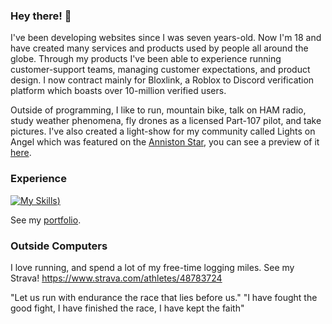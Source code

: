### Hey there! 👋

I've been developing websites since I was seven years-old. Now I'm 18 and have created many services and products used by people all around the globe. Through my products I've been able to experience running customer-support teams, managing customer expectations, and product design. I now contract mainly for Bloxlink, a Roblox to Discord verification platform which boasts over 10-million verified users.

Outside of programming, I like to run, mountain bike, talk on HAM radio, study weather phenomena, fly drones as a licensed Part-107 pilot, and take pictures. I've also created a light-show for my community called Lights on Angel which was featured on the [Anniston Star](https://www.annistonstar.com/news/jacksonville/self-proclaimed-weather-nerd-creates-light-show-in-jacksonville/article_28e2007a-7822-11ed-af42-63159a610c4b.html), you can see a preview of it [here](https://www.youtube.com/watch?v=aEaAXJv5EQI&t=0s).

  
### Experience

[![My Skills](https://skillicons.dev/icons?i=arduino,bash,bootstrap,cloudflare,codepen,css,discord,bots,docker,express,git,github,githubactions,heroku,html,instagram,java,js,kubernetes,linkedin,linux,lua,md,materialui,mongodb,mysql,nestjs,netlify,nextjs,nginx,nodejs,ps,php,prisma,react,redis,svg,tailwind,twitter,ts,vercel,vscode,workers,xd))](https://skillicons.dev)

See my [portfolio](https://mwalden.tech/).

### Outside Computers

I love running, and spend a lot of my free-time logging miles. See my Strava! https://www.strava.com/athletes/48783724

"Let us run with endurance the race that lies before us."
"I have fought the good fight, I have finished the race, I have kept the faith"
